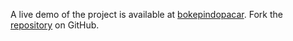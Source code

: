 A live demo of the project is available at [bokepindopacar](https://bokepindopacar.pages.dev).
Fork the [repository](https://github.com/untaokeroa) on GitHub.
